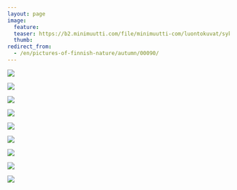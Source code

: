 ```yaml
---
layout: page
image:
  feature:
  teaser: https://b2.minimuutti.com/file/minimuutti-com/luontokuvat/syksy/3/DS42338-245px.jpg
  thumb:
redirect_from:
  - /en/pictures-of-finnish-nature/autumn/00090/
---
```


[![](https://b2.minimuutti.com/file/minimuutti-com/luontokuvat/syksy/3/DS42283-800px.jpg)](https://dl.dropboxusercontent.com/sh/ea1wtnz7z734o12/AACmQbkMXlegWGMRdioIplPDa/luontokuvat/syksy/3/DS42283.jpg)

[![](https://b2.minimuutti.com/file/minimuutti-com/luontokuvat/syksy/3/DS42294-800px.jpg)](https://dl.dropboxusercontent.com/sh/ea1wtnz7z734o12/AACmSZ2MpRXhKonjiqb9SbAYa/luontokuvat/syksy/3/DS42294.jpg)

[![](https://b2.minimuutti.com/file/minimuutti-com/luontokuvat/syksy/3/DS42292-800px.jpg)](https://dl.dropboxusercontent.com/sh/ea1wtnz7z734o12/AACt2WQ1yPQKQ5gTsenbmsiva/luontokuvat/syksy/3/DS42292.jpg)

[![](https://b2.minimuutti.com/file/minimuutti-com/luontokuvat/syksy/3/DS42300-800px.jpg)](https://dl.dropboxusercontent.com/sh/ea1wtnz7z734o12/AABwEOGROfoJgoyE-Axl39rSa/luontokuvat/syksy/3/DS42300.jpg)

[![](https://b2.minimuutti.com/file/minimuutti-com/luontokuvat/syksy/3/DS42303-800px.jpg)](https://dl.dropboxusercontent.com/sh/ea1wtnz7z734o12/AAAJCSruJoQhaRUuVrfjRKeBa/luontokuvat/syksy/3/DS42303.jpg)

[![](https://b2.minimuutti.com/file/minimuutti-com/luontokuvat/syksy/3/DS42327-800px.jpg)](https://dl.dropboxusercontent.com/sh/ea1wtnz7z734o12/AABEqFs5czVS4KvfWF6fmMwFa/luontokuvat/syksy/3/DS42327.jpg)

[![](https://b2.minimuutti.com/file/minimuutti-com/luontokuvat/syksy/3/DS42344-800px.jpg)](https://dl.dropboxusercontent.com/sh/ea1wtnz7z734o12/AADtaj1Q3iL1oYCSlxN5RM9ra/luontokuvat/syksy/3/DS42344.jpg)

[![](https://b2.minimuutti.com/file/minimuutti-com/luontokuvat/syksy/3/DS42338-800px.jpg)](https://dl.dropboxusercontent.com/sh/ea1wtnz7z734o12/AADBVYHT-Ebt5QXQ7uX1NbKFa/luontokuvat/syksy/3/DS42338.jpg)

[![](https://b2.minimuutti.com/file/minimuutti-com/luontokuvat/syksy/3/DS42343-800px.jpg)](https://dl.dropboxusercontent.com/sh/ea1wtnz7z734o12/AAD3FyIlsEGBt5xRj6FMS2u1a/luontokuvat/syksy/3/DS42343.jpg)
